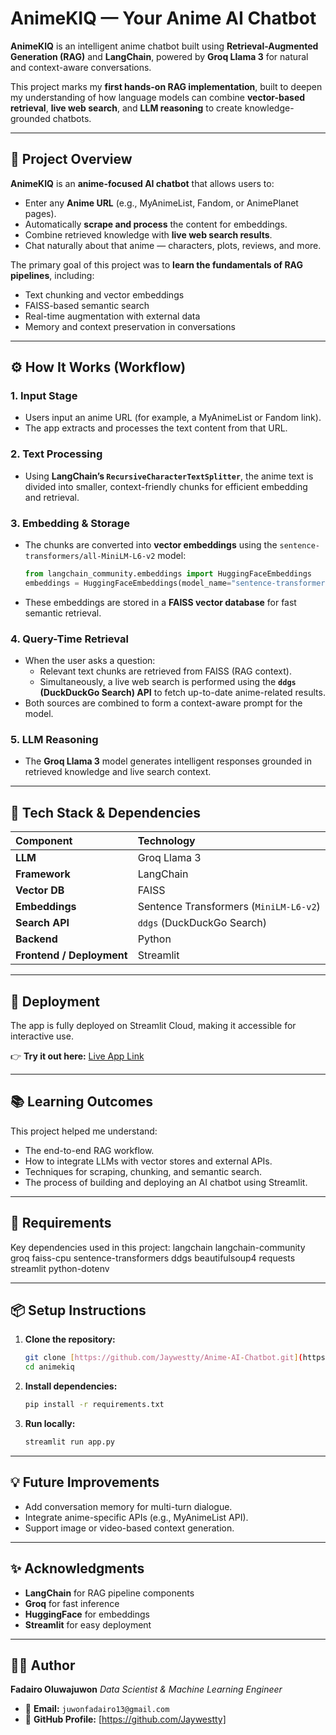 # AnimeKIQ — Your Anime AI Chatbot

**AnimeKIQ** is an intelligent anime chatbot built using **Retrieval-Augmented Generation (RAG)** and **LangChain**, powered by **Groq Llama 3** for natural and context-aware conversations.

This project marks my **first hands-on RAG implementation**, built to deepen my understanding of how language models can combine **vector-based retrieval**, **live web search**, and **LLM reasoning** to create knowledge-grounded chatbots.

---

## 🧠 Project Overview

**AnimeKIQ** is an **anime-focused AI chatbot** that allows users to:
* Enter any **Anime URL** (e.g., MyAnimeList, Fandom, or AnimePlanet pages).
* Automatically **scrape and process** the content for embeddings.
* Combine retrieved knowledge with **live web search results**.
* Chat naturally about that anime — characters, plots, reviews, and more.

The primary goal of this project was to **learn the fundamentals of RAG pipelines**, including:
* Text chunking and vector embeddings
* FAISS-based semantic search
* Real-time augmentation with external data
* Memory and context preservation in conversations

---

## ⚙️ How It Works (Workflow)

### 1. Input Stage
* Users input an anime URL (for example, a MyAnimeList or Fandom link).
* The app extracts and processes the text content from that URL.

### 2. Text Processing
* Using **LangChain’s `RecursiveCharacterTextSplitter`**, the anime text is divided into smaller, context-friendly chunks for efficient embedding and retrieval.

### 3. Embedding & Storage
* The chunks are converted into **vector embeddings** using the `sentence-transformers/all-MiniLM-L6-v2` model:
    ```python
    from langchain_community.embeddings import HuggingFaceEmbeddings
    embeddings = HuggingFaceEmbeddings(model_name="sentence-transformers/all-MiniLM-L6-v2")
    ```
* These embeddings are stored in a **FAISS vector database** for fast semantic retrieval.

### 4. Query-Time Retrieval
* When the user asks a question:
    * Relevant text chunks are retrieved from FAISS (RAG context).
    * Simultaneously, a live web search is performed using the **`ddgs` (DuckDuckGo Search) API** to fetch up-to-date anime-related results.
* Both sources are combined to form a context-aware prompt for the model.

### 5. LLM Reasoning
* The **Groq Llama 3** model generates intelligent responses grounded in retrieved knowledge and live search context.

---

## 🧩 Tech Stack & Dependencies

| Component | Technology |
| :--- | :--- |
| **LLM** | Groq Llama 3 |
| **Framework** | LangChain |
| **Vector DB** | FAISS |
| **Embeddings** | Sentence Transformers (`MiniLM-L6-v2`) |
| **Search API** | `ddgs` (DuckDuckGo Search) |
| **Backend** | Python |
| **Frontend / Deployment**| Streamlit |

---

## 🚀 Deployment

The app is fully deployed on Streamlit Cloud, making it accessible for interactive use.

👉 **Try it out here:** [Live App Link](https://animekiqchatbot.streamlit.app/)

---

## 📚 Learning Outcomes

This project helped me understand:
* The end-to-end RAG workflow.
* How to integrate LLMs with vector stores and external APIs.
* Techniques for scraping, chunking, and semantic search.
* The process of building and deploying an AI chatbot using Streamlit.

---

## 🧾 Requirements

Key dependencies used in this project:
langchain
langchain-community
groq
faiss-cpu
sentence-transformers
ddgs
beautifulsoup4
requests
streamlit
python-dotenv

---

## 📦 Setup Instructions

1.  **Clone the repository:**
    ```bash
    git clone [https://github.com/Jaywestty/Anime-AI-Chatbot.git](https://github.com/Jaywestty/Anime-AI-Chatbot.git)
    cd animekiq
    ```

2.  **Install dependencies:**
    ```bash
    pip install -r requirements.txt
    ```

3.  **Run locally:**
    ```bash
    streamlit run app.py
    ```

---

## 💡 Future Improvements

* Add conversation memory for multi-turn dialogue.
* Integrate anime-specific APIs (e.g., MyAnimeList API).
* Support image or video-based context generation.

---

## ✨ Acknowledgments

* **LangChain** for RAG pipeline components
* **Groq** for fast inference
* **HuggingFace** for embeddings
* **Streamlit** for easy deployment

---

## 👨‍💻 Author

**Fadairo Oluwajuwon**
*Data Scientist & Machine Learning Engineer*

* 📧 **Email:** `juwonfadairo13@gmail.com`
* 🔗 **GitHub Profile:** [https://github.com/Jaywestty]

